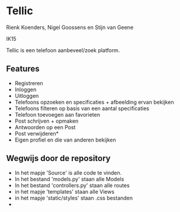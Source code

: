 # Tellic

<p>Rienk Koenders, Nigel Goossens en Stijn van Geene<br /></p>
<p>IK15</p>
<p>Tellic is een telefoon aanbeveel/zoek platform.</p>
<h2>Features</h2>
<ul>
  <li>Registreren</li>
  <li>Inloggen</li>
  <li>Uitloggen</li>
  <li>Telefoons opzoeken en specificaties + afbeelding ervan bekijken</li>
  <li>Telefoons filteren op basis van een aantal specificaties</li>
  <li>Telefoon toevoegen aan favorieten</li>
  <li>Post schrijven + opmaken</li>
  <li>Antwoorden op een Post</li>
  <li>Post verwijderen*</li>
  <li>Eigen profiel en die van anderen bekijken</li>
</ul>
<h2>Wegwijs door de repository</h2>
<ul>
  <li>In het mapje 'Source' is alle code te vinden.</li>
  <li>In het bestand 'models.py' staan alle Models</li>
  <li>In het bestand 'controllers.py' staan alle routes</li>
  <li>in het mapje 'templates' staan alle Views</li>
  <li>in het mapje 'static/styles' staan .css bestanden</li>
  <li><br /></li>
</ul>
<p><br /></p>
